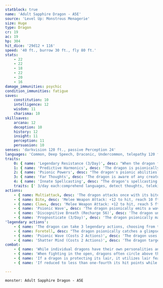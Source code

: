 ```yaml
---
statblock: true
name: 'Adult Sapphire Dragon - A5E'
source: 'Level Up: Monstrous Menagerie'
size: Huge
type: Dragon
cr: 19
ac: 19
hp: 304
hit_dice: '29d12 + 116'
speed: '40 ft., burrow 30 ft., fly 80 ft.'
stats:
    - 22
    - 22
    - 18
    - 22
    - 20
    - 16
damage_immunities: psychic
condition_immunities: fatigue
saves:
    constitution: 10
    intelligence: 12
    wisdom: 11
    charisma: 10
skillsaves:
    arcana: 12
    deception: 10
    history: 12
    insight: 11
    perception: 11
    persuasion: 10
senses: 'darkvision 120 ft., passive Perception 24'
languages: 'Common, Deep Speech, Draconic, Undercommon, telepathy 120 ft.'
traits:
    0: { name: 'Legendary Resistance (3/Day)', desc: "When the dragon fails a saving throw, it can choose to succeed instead. When it does, its eyes dull as it briefly loses its connection to the future. Until the end of its next turn, it can't use Foretell, Prognosticate, or Prophesy Doom, and it loses its Predictive Harmonics trait." }
    1: { name: 'Predictive Harmonics', desc: 'The dragon is psionically aware of its own immediate future. The dragon cannot be surprised, and any time the dragon would make a roll with disadvantage, it makes that roll normally instead.' }
    2: { name: 'Psionic Powers', desc: "The dragon's psionic abilities are considered both magical and psionic." }
    3: { name: 'Far Thoughts', desc: 'The dragon is aware of any creature that uses a psionic ability or communicates telepathically within 100 miles of it. As an action, the dragon can psionically observe a creature, object, or location it is familiar with within 100 miles. While observing a subject in this way, the dragon can see, hear, and communicate telepathically, but it is blind and deaf in regard to its physical senses and does not require food or water. The dragon can psionically observe a subject indefinitely and can end this effect and return to its own senses as an action.' }
    4: { name: 'Innate Spellcasting', desc: "The dragon's spellcasting ability is Charisma (save DC 18). It can innately cast the following spells, requiring no material components." }
    traits: [' 3/day each:comprehend languages, detect thoughts, telekinesis, wall of force']
actions:
    - { name: Multiattack, desc: 'The dragon attacks once with its bite and twice with its claws. In place of its bite, it can use Psionic Wave.' }
    - { name: Bite, desc: 'Melee Weapon Attack: +12 to hit, reach 10 ft., one target. Hit: 22 (3d10 + 6) piercing damage plus 4 (1d8) psychic damage.' }
    - { name: Claws, desc: 'Melee Weapon Attack: +12 to hit, reach 5 ft., one target. Hit: 19 (3d8 + 6) slashing damage.' }
    - { name: 'Psionic Wave', desc: 'The dragon psionically emits a wave of crushing mental pressure. Each creature within 20 feet makes a DC 18 Wisdom saving throw, taking 16 (3d10) psychic damage on a failed save or half damage on a success. Creatures suffering ongoing psychic damage make this saving throw with disadvantage.' }
    - { name: 'Discognitive Breath (Recharge 56)', desc: 'The dragon unleashes psychic energy in a 60-foot cone. Each creature in that area makes a DC 18 Intelligence saving throw, taking 60 (11d10) psychic damage and 11 (2d10) ongoing psychic damage on a failed save or half as much psychic damage and no ongoing psychic damage on a success. The ongoing damage ends if a creature falls unconscious. A creature can also use an action to ground itself in reality, ending the ongoing damage.' }
    - { name: 'Prognosticate (3/Day)', desc: 'The dragon psionically makes a prediction of an event up to 100 years in the future. This prediction has a 67 percent chance of being perfectly accurate and a 33 percent chance of being partially or wholly wrong. Alternatively, the dragon can choose to gain truesight to a range of 90 feet for 1 minute.' }
'legendary actions':
    - { name: 'The dragon can take 3 legendary actions, choosing from the options below', desc: "Only one legendary action can be used at a time and only at the end of another creature's turn. It regains spent legendary actions at the start of its turn." }
    - { name: Foretell, desc: "The dragon psionically catches a glimpse of a fast-approaching moment and plans accordingly. The dragon rolls a d20 and records the number rolled. Until the end of the dragon's next turn, the dragon can replace the result of any d20 rolled by it or a creature within 120 feet with the foretold number. Each foretold roll can be used only once." }
    - { name: 'Psionic Wave (Costs 2 Actions)', desc: 'The dragon uses Psionic Wave.' }
    - { name: 'Shatter Mind (Costs 2 Actions)', desc: 'The dragon targets a creature within 60 feet, forcing it to make a DC 23 Intelligence saving throw. On a failure, the creature takes 22 (4d10) ongoing psychic damage. An affected creature repeats the saving throw at the end of each of its turns, ending the ongoing psychic damage on a success. A creature can also use an action to ground itself in reality, ending the ongoing damage.' }
combat:
    - { name: 'While individual dragons have their own personalities and tactics, most rely heavily on their breath weapons', desc: 'They use them whenever they can, preferably from maximum distance and while flying above their enemies.' }
    - { name: 'When fighting in the open, dragons often circle above their enemies as they wait for their breath weapons to recharge', desc: "They only close to melee if their enemies deal significant damage with ranged attacks, or if they can savage an enemy cut off from its allies. Once bloodied, dragons become more aggressive, attacking with bite and claws when their breath weapons aren't available." }
    - { name: 'If a dragon is protecting its lair, it utilizes lair features, traps, allies, and architecture such as escape tunnels to keep up a hit-and-run fight, reappearing only when it has a fully-recharged breath weapon', desc: 'If the dragon is forced into melee combat, it uses its bite and claws against a single foe. If it has legendary actions like Roar and Wing Attack, it uses them to disperse its other enemies.' }
    - { name: 'If reduced to less than one-fourth its hit points while fighting in the open, a dragon flies away', desc: 'However, it fights to the death to defend its lair, unless it can regain the upper hand through tricks or bargains.' }

---
```

```statblock
monster: Adult Sapphire Dragon - A5E
```
